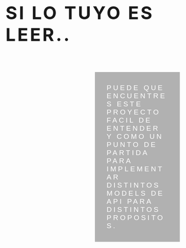 <style>
.info { 
  font-family: Agenda-Light, Agenda Light, Agenda, Arial Narrow, sans-serif;
  font-weight:100; 
  background: rgba(0,0,0,0.3);
  color: white;
  padding: 2rem;
  width: 33%;
  margin:2rem;
  float: right;
  font-size: 1.2rem;
}
h2 {
  font-size: 3rem;
  text-transform: uppercase;
  margin-top: 0;
  letter-spacing: .3rem;
}
</style>

<h2>Si lo tuyo es leer..<h2>
<p class="info">Puede que encuentres este proyecto facil de entender y como un punto de partida para
implementar distintos models de API para distintos propositos.
</p>
